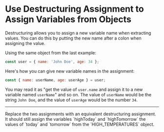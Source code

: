 # Use Destructuring Assignment to Assign Variables from Objects
Destructuring allows you to assign a new variable name when extracting values. You can do this by putting the new name after a colon when assigning the value.

Using the same object from the last example:
```javascript
const user = { name: 'John Doe', age: 34 };
```
Here's how you can give new variable names in the assignment:
```javascript
const { name: userName, age: userAge } = user;

```
You may read it as "get the value of `user.name` and assign it to a new variable named `userName`" and so on. The value of `userName` would be the string `John Doe`, and the value of `userAge` would be the number `34`.

<hr>
Replace the two assignments with an equivalent destructuring assignment. It should still assign the variables `highToday` and `highTomorrow` the values of `today` and `tomorrow` from the `HIGH_TEMPERATURES` object.